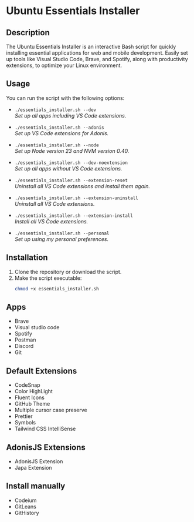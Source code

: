 # Ubuntu Essentials Installer

## Description
The Ubuntu Essentials Installer is an interactive Bash script for quickly installing essential applications for web and mobile development. Easily set up tools like Visual Studio Code, Brave, and Spotify, along with productivity extensions, to optimize your Linux environment.

## Usage
You can run the script with the following options:

- `./essentials_installer.sh --dev`  
  *Set up all apps including VS Code extensions.*

- `./essentials_installer.sh --adonis`  
  *Set up VS Code extensions for Adonis.*

- `./essentials_installer.sh --node`  
  *Set up Node version 23 and NVM version 0.40.*

- `./essentials_installer.sh --dev-noextension`  
  *Set up all apps without VS Code extensions.*

- `./essentials_installer.sh --extension-reset`  
  *Uninstall all VS Code extensions and install them again.*

- `./essentials_installer.sh --extension-uninstall`  
  *Uninstall all VS Code extensions.*

- `./essentials_installer.sh --extension-install`  
  *Install all VS Code extensions.*

- `./essentials_installer.sh --personal`  
  *Set up using my personal preferences.*

## Installation
1. Clone the repository or download the script.
2. Make the script executable:
   ```bash
   chmod +x essentials_installer.sh

## Apps
- Brave
- Visual studio code
- Spotify
- Postman
- Discord
- Git

## Default Extensions
- CodeSnap
- Color HighLight
- Fluent Icons
- GitHub Theme
- Multiple cursor case preserve
- Prettier
- Symbols
- Tailwind CSS IntelliSense

## AdonisJS Extensions
- AdonisJS Extension
- Japa Extension

## Install manually
- Codeium
- GitLeans
- GitHistory

